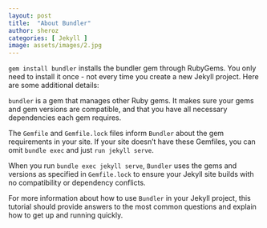 ```yaml
---
layout: post
title:  "About Bundler"
author: sheroz
categories: [ Jekyll ]
image: assets/images/2.jpg
---
```

`gem install bundler` installs the bundler gem through RubyGems. You only need to install it once - not every time you create a new Jekyll project. Here are some additional details:

`bundler` is a gem that manages other Ruby gems. It makes sure your gems and gem versions are compatible, and that you have all necessary dependencies each gem requires.

The `Gemfile` and `Gemfile.lock` files inform `Bundler` about the gem requirements in your site. If your site doesn’t have these Gemfiles, you can omit `bundle exec` and just `run jekyll serve`.

When you run `bundle exec jekyll serve`, `Bundler` uses the gems and versions as specified in `Gemfile.lock` to ensure your Jekyll site builds with no compatibility or dependency conflicts.

For more information about how to use `Bundler` in your Jekyll project, this tutorial should provide answers to the most common questions and explain how to get up and running quickly.
